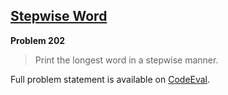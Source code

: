 [Stepwise Word][ce]
-------------------

**Problem 202**

> Print the longest word in a stepwise manner.

Full problem statement is available on [CodeEval][ce].

[ce]: https://www.codeeval.com/browse/202/
      "View problem statement on CodeEval"
